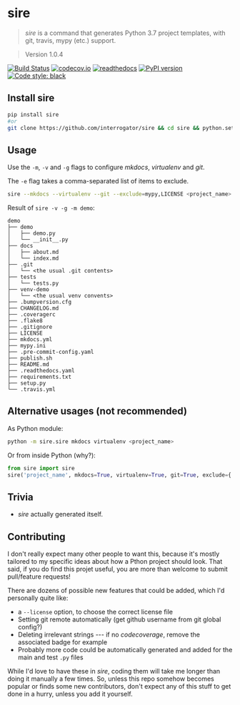 # sire

> *sire* is a command that generates Python 3.7 project templates, with git, travis, mypy (etc.) support.

> Version 1.0.4

[![Build Status](https://travis-ci.org/interrogator/sire.svg?branch=master)](https://travis-ci.org/interrogator/sire)
[![codecov.io](https://codecov.io/gh/interrogator/sire/branch/master/graph/badge.svg)](https://codecov.io/gh/interrogator/sire)
[![readthedocs](https://readthedocs.org/projects/sire/badge/?version=latest)](https://sire.readthedocs.io/en/latest/)
[![PyPI version](https://badge.fury.io/py/sire.svg)](https://badge.fury.io/py/sire)
[![Code style: black](https://img.shields.io/badge/code%20style-black-000000.svg)](https://github.com/python/black)

## Install sire

```bash
pip install sire
#or
git clone https://github.com/interrogator/sire && cd sire && python.setup.py install
```

## Usage

Use the `-m`, `-v` and `-g` flags to configure *mkdocs*, *virtualenv* and *git*.

The `-e` flag takes a comma-separated list of items to exclude.

```bash
sire --mkdocs --virtualenv --git --exclude=mypy,LICENSE <project_name>
```

Result of `sire -v -g -m demo`:

```
demo
├── demo
│   ├── demo.py
│   └── __init__.py
├── docs
│   ├── about.md
│   └── index.md
├── .git
│   └── <the usual .git contents>
├── tests
│   └── tests.py
├── venv-demo
│   └── <the usual venv convents>
├── .bumpversion.cfg
├── CHANGELOG.md
├── .coveragerc
├── .flake8
├── .gitignore
├── LICENSE
├── mkdocs.yml
├── mypy.ini
├── .pre-commit-config.yaml
├── publish.sh
├── README.md
├── .readthedocs.yaml
├── requirements.txt
├── setup.py
└── .travis.yml
```

## Alternative usages (not recommended)

As Python module:

```bash
python -m sire.sire mkdocs virtualenv <project_name>
```

Or from inside Python (why?):

```python
from sire import sire
sire('project_name', mkdocs=True, virtualenv=True, git=True, exclude={'mypy'})
```

## Trivia

* *sire* actually generated itself.

## Contributing

I don't really expect many other people to want this, because it's mostly tailored to my specific ideas about how a Pthon project should look. That said, if you do find this projet useful, you are more than welcome to submit pull/feature requests!

There are dozens of possible new features that could be added, which I'd personally quite like:

* a `--license` option, to choose the correct license file
* Setting git remote automatically (get github username from git global config?)
* Deleting irrelevant strings --- if no *codecoverage*, remove the associated badge for example
* Probably more code could be automatically generated and added for the main and test `.py` files

While I'd love to have these in *sire*, coding them will take me longer than doing it manually a few times. So, unless this repo somehow becomes popular or finds some new contributors, don't expect any of this stuff to get done in a hurry, unless you add it yourself.